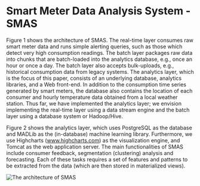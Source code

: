 Smart Meter Data Analysis System - SMAS
======================

Figure 1 shows the architecture of SMAS.  The real-time layer consumes raw smart meter data and runs simple alerting queries, such as those which detect very high consumption readings.  The batch layer packages raw data into chunks that are batch-loaded into the analytics database, e.g., once an hour or once a day.  The batch layer also accepts bulk-uploads, e.g., historical consumption data from legacy systems.  The analytics layer, which is the focus of this paper, consists of an underlying database, analytics libraries, and a Web front-end.  In addition to the consumption time series generated by smart meters, the database also contains the location of each consumer and hourly temperature data obtained from a local weather station.  Thus far, we have implemented the analytics layer; we envision implementing the real-time layer using a data stream engine and the batch layer using a database system or Hadoop/Hive.

Figure 2 shows the analytics layer, which uses PostgreSQL as the database and MADLib as the (in-database) machine learning library.  Furthermore, we use Highcharts (www.highcharts.com) as the visualization engine, and Tomcat as the web application server.  The main functionalities of SMAS include consumer feedback, segmentation (clustering) analysis and forecasting.  Each of these tasks requires a set of features and patterns to be extracted from the data (which are then stored in materialized views).   

![The architecture of SMAS](https://dl.dropboxusercontent.com/u/8691433/benchmark/img/smas.png)
